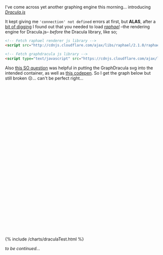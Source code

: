 ---
---
I've come across yet another graphing engine this morning... introducing [*Dracula.js*](https://www.graphdracula.net/)

It kept giving me `'connection' not defined` errors at first, but **ALAS**, after a [bit of digging](https://github.com/strathausen/dracula/issues/53) I found out that you needed to load [*raphael*](http://raphaeljs.com/) –the rendering engine for Dracula.js– *before* the Dracula library, like so;

```html
<!-- Fetch raphael renderer js library -->
<script src="http://cdnjs.cloudflare.com/ajax/libs/raphael/2.1.0/raphael-min.js"></script>

<!-- Fetch graphdracula js library -->
<script type="text/javascript" src="https://cdnjs.cloudflare.com/ajax/libs/graphdracula/1.0.3/dracula.min.js"></script>
```

Also [this SO question](https://stackoverflow.com/questions/58545014/what-can-i-do-about-this-error-with-dracula-graph-library-svg-container-not-fou) was helpful in putting the GraphDracula svg into the intended container, as well as [this codepen](https://codepen.io/mauriciom/pen/ZbXmYb?editors=1010). So I get the graph below but still broken ☹️... can't be perfect right...

<!--style="text-align:center; width:100%; height:500px;"-->
<div id="canvas" class="dracula-svg" style="height:500px;">
</div>
{% include /charts/draculaTest.html %}

<!--
<iframe id="canvas" style="text-align:center; width:100%; height:500px;">
  <div id="canvas" style="text-align:center; width:100%; height:500px;"></div>
</iframe>
-->

<!--<div id="canvas" style="text-align: center;"></div>-->

*to be continued...*

